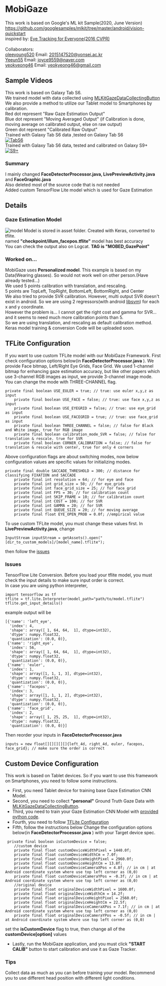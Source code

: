 # MobiGaze
This work is based on Google's ML kit Sample(2020, June Version)<br>
https://github.com/googlesamples/mlkit/tree/master/android/vision-quickstart <br>
inspired by: <a href="https://gazecapture.csail.mit.edu/">Eye Tracking for Everyone(2016 CVPR)</a><br><br>
Collaborators: <br>
<a href="https://github.com/oleeyoung520?tab=repositories">oleeyoung520</a> Email: 2015147520@yonsei.ac.kr <br>
<a href="https://github.com/Yeeun55">Yeeun55</a> Email: joyce9559@naver.com <br>
<a href="https://github.com/yeokyeong46">yeokyeong46</a> Email: yeokyeong46@gmail.com <br>
## Sample Videos
This work is based on Galaxy Tab S6. <br>
We trained model with data collected using  <a href="https://github.com/joonb14/MLKitGazeDataCollectingButton.git"> MLKitGazeDataCollectingButton</a><br>
We also provide a method to utilize our Tablet model to Smartphones by calibration.<br>
Red dot represent "Raw Gaze Estimation Output"<br>
Blue dot represent "Moving Averaged Output" (if Calibration is done, moving average on calibrated output, else on raw output)<br>
Green dot represent "Calibrated Raw Output"<br>
Trained with Galaxy Tab S6 data ,tested on Galaxy Tab S6<br>
[![TabS6](https://img.youtube.com/vi/rhO5kjTn0Ts/0.jpg)](https://www.youtube.com/watch?v=rhO5kjTn0Ts)<br>
Trained with Galaxy Tab S6 data, tested and calibrated on Galaxy S9+<br>
[![S9+](https://img.youtube.com/vi/Q9bBMK_hWq4/0.jpg)](https://www.youtube.com/watch?v=Q9bBMK_hWq4)<br>
### Summary
I mainly changed <b>FaceDetectorProcessor.java, LivePreviewActivity.java</b> and <b>FaceGraphic.java</b> <br>
Also deleted most of the source code that is not needed<br>
Added custom TensorFlow Lite model which is used for Gaze Estimation<br>
## Details
### Gaze Estimation Model
![model](https://user-images.githubusercontent.com/30307587/92891195-b76b9c80-f452-11ea-864e-582b0095766a.png)
Model is stored in asset folder. Created with Keras, converted to tflite.<br>
named <b>"checkpoint/illum_facepos.tflite"</b> model has best accuracy<br>
You can check the output also on Logcat. <b>TAG is "MOBED_GazePoint"</b><br>

### Worked on...
MobiGaze uses <b>Personalized model</b>. This example is based on my Data(Wearing glasses). So would not work well on other person.(Have already tested...)<br>
We used  5 points calibration with translation, and rescaling.<br>
5 points are TopLeft, TopRight, BottomLeft, BottomRight, and Center<br>
We also tried to provide SVR calibration. However, multi output SVR doesn't exist in android. So we are using 2 regressors(with android <a href="https://github.com/yctung/AndroidLibSVM">libsvm</a>) for each x and y coordinate.<br>
However the problem is... I cannot get the right cost and gamma for SVR... and it seems to need much more calibration points than 5. <br>
So we are using translation, and rescaling as default calibration method.<br>
Keras model training & conversion Code will be uploaded soon.<br>

## TFLite Configuration<a id="tflite_config"></a>
If you want to use custom TFLite model with our MobiGaze Framework. First check  configuration options below(in <b>FaceDetectorProcessor.java</b> ). We provide Face bitmap, Left/Right Eye Grids, Face Grid.
We used 1-channel bitmap for enhancing gaze estimation accuracy, but like other papers which use 3-channel RGB images as input, we provide 3-channel image mode. You can change the mode with THREE-CHANNEL flag. 
<pre><code>private final boolean USE_EULER = true; // true: use euler x,y,z as input
    private final boolean USE_FACE = false; // true: use face x,y,z as input
    private final boolean USE_EYEGRID = false; // true: use eye_grid as input
    private final boolean USE_FACEGRID = true; // true: use face_grid as input
    private final boolean THREE_CHANNEL = false; // false for Black and White image, true for RGB image
    private final boolean calibration_mode_SVR = false; // false for translation & rescale. true for SVR
    private final boolean CORNER_CALIBRATION = false; // false for translation & rescale with center, true for only 4 corners
</code></pre>
Above configuration flags are about  switching modes, now below configuration values are specific values for initializing modes.
<pre><code>private final double SACCADE_THRESHOLD = 300; // distance for classifying FIXATION and SACCADE
    private final int resolution = 64; // for eye and face
    private final int grid_size = 50; // for eye_grids
    private final int face_grid_size = 25; // for face_grid
    private final int FPS = 30; // for calibration count
    private final int SKIP_FRAME = 10; // for calibration count
    private final int COST = 100; // for SVR
    private final int GAMMA = 20; // for SVR
    private final int QUEUE_SIZE = 20; // for moving average
    private final float EYE_OPEN_PROB = 0.0f; //empirical value
</code></pre>
To use custom TFLite model, you must change these values first.
In <b>LivePreviewActivity.java</b>, change

<pre><code>InputStream inputStream = getAssets().open("[dir_to_custom_models]/[model_name].tflite");</code></pre>

then follow the [issues](#issues)
### Issues
TensorFlow Lite Conversion. Before you load your tflite model, you must check the input details to make sure input order is correct.<br>
In case you are using python interpreter,

<pre><code>import tensorflow as tf
tflite = tf.lite.Interpreter(model_path="path/to/model.tflite")
tflite.get_input_details()
</code></pre>
example output will be

<pre><code>[{'name': 'left_eye',
  'index': 4,
  'shape': array([ 1, 64, 64,  1], dtype=int32),
  'dtype': numpy.float32,
  'quantization': (0.0, 0)},
 {'name': 'right_eye',
  'index': 56,
  'shape': array([ 1, 64, 64,  1], dtype=int32),
  'dtype': numpy.float32,
  'quantization': (0.0, 0)},
 {'name': 'euler',
  'index': 1,
  'shape': array([1, 1, 1, 3], dtype=int32),
  'dtype': numpy.float32,
  'quantization': (0.0, 0)},
 {'name': 'facepos',
  'index': 3,
  'shape': array([1, 1, 1, 2], dtype=int32),
  'dtype': numpy.float32,
  'quantization': (0.0, 0)},
 {'name': 'face_grid',
  'index': 2,
  'shape': array([ 1, 25, 25,  1], dtype=int32),
  'dtype': numpy.float32,
  'quantization': (0.0, 0)}]
</code></pre>
Then reorder your inputs in <b>FaceDetectorProcessor.java</b> <a id="issues"></a>
<pre><code>inputs = new float[][][][][]{left_4d, right_4d, euler, facepos, face_grid}; // make sure the order is correct
</code></pre>
## Custom Device Configuration
This work is based on Tablet devices. So if you want to use this framework on Smartphones, you need to follow some instructions.<br>

* First, you need Tablet device for training base Gaze Estimation CNN Model.
* Second, you need to collect <b>"personal"</b> Ground Truth Gaze Data with <a href="https://github.com/joonb14/MLKitGazeDataCollectingButton.git"> MLKitGazeDataCollectingButton</a>.
* Third, you need to train your Gaze Estimation CNN Model with <a href="">provided python code<a/>.
* Fourth, you need to follow [TFLite Configuration](#tflite_config)
* Fifth, follow the instructions below
Change the configuration options below(in <b>FaceDetectorProcessor.java</b> ) with your Target device spec.
<pre><code> private final boolean isCustomDevice = false;
    //custom device
    private final float customDeviceWidthPixel = 1440.0f;
    private final float customDeviceWidthCm = 7.0f;
    private final float customDeviceHeightPixel = 2960.0f;
    private final float customDeviceHeightCm = 13.8f;
    private final float customDeviceCameraXPos = 4.8f; // in cm | at Android coordinate system where use top left corner as (0,0)
    private final float customDeviceCameraYPos = -0.3f; // in cm | at Android coordinate system where use top left corner as (0,0)
    //original device
    private final float originalDeviceWidthPixel = 1600.0f;
    private final float originalDeviceWidthCm = 14.2f;
    private final float originalDeviceHeightPixel = 2560.0f;
    private final float originalDeviceHeightCm = 22.5f;
    private final float originalDeviceCameraXPos = 7.1f; // in cm | at Android coordinate system where use top left corner as (0,0)
    private final float originalDeviceCameraYPos = -0.5f; // in cm | at Android coordinate system where use top left corner as (0,0)
</code></pre>
set the <b>isCustomDevice</b> flag to true, then change all of the <b>customDevice[option]</b> values

* Lastly, run the MobiGaze application, and you must click <b>"START CALIB"</b> button to start calibration and use it as Gaze Tracker.

### Tips
Collect data as much as you can before training your model. Recommend you to use different head position with different light conditions. 
